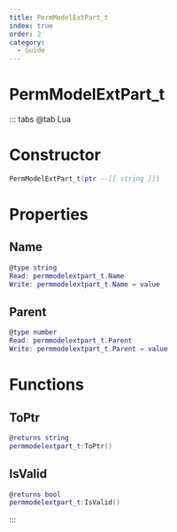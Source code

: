 ```yaml
---
title: PermModelExtPart_t
index: true
order: 2
category:
  - Guide
---
```


# PermModelExtPart_t

::: tabs
@tab Lua
# Constructor
```lua
PermModelExtPart_t(ptr --[[ string ]])
```
# Properties
## Name 
```lua
@type string
Read: permmodelextpart_t.Name
Write: permmodelextpart_t.Name = value
```
## Parent 
```lua
@type number
Read: permmodelextpart_t.Parent
Write: permmodelextpart_t.Parent = value
```
# Functions
## ToPtr
```lua
@returns string
permmodelextpart_t:ToPtr()
```
## IsValid
```lua
@returns bool
permmodelextpart_t:IsValid()
```

:::